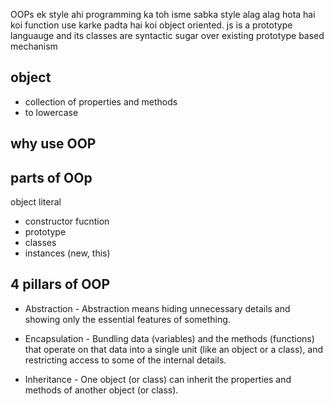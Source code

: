 OOPs ek style ahi programming ka toh isme sabka style alag alag hota hai koi function use karke padta hai koi object oriented.
js is a prototype languauge and its classes are syntactic sugar over existing prototype based mechanism

## object 

- collection of properties and methods 
- to lowercase

## why use OOP 

## parts of OOp 
object literal 
- constructor fucntion 
- prototype 
- classes 
- instances (new, this)

## 4 pillars of OOP 
- Abstraction - Abstraction means hiding unnecessary details and showing only the essential features of something.
- Encapsulation - Bundling data (variables) and the methods (functions) that operate on that data into a single unit (like an object or a class), and restricting access to some of the internal details.

- Inheritance - One object (or class) can inherit the properties and methods of another object (or class).

